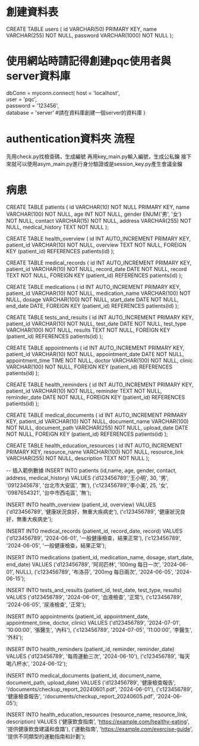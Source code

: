# 創建資料表
CREATE TABLE users (
    id VARCHAR(50) PRIMARY KEY,
    name VARCHAR(255) NOT NULL,
    password VARCHAR(1000) NOT NULL
);

# 使用網站時請記得創建pqc使用者與server資料庫
dbConn = myconn.connect(
    host = 'localhost',   
    user = 'pqc',         
    password = '123456',  
    database = 'server'   #請在資料庫創建一個server的資料庫
)

# authentication資料夾 流程
先用check.py找檢查碼，生成編號
再用key_main.py輸入編號，生成公私鑰
接下來就可以使用asym_main.py進行身分驗證或是session_key.py產生會議金鑰

# 病患

CREATE TABLE patients (
    id VARCHAR(10) NOT NULL PRIMARY KEY,
    name VARCHAR(100) NOT NULL,
    age INT NOT NULL,
    gender ENUM('男', '女') NOT NULL,
    contact VARCHAR(15) NOT NULL,
    address VARCHAR(255) NOT NULL,
    medical_history TEXT NOT NULL
);

CREATE TABLE health_overview (
    id INT AUTO_INCREMENT PRIMARY KEY,
    patient_id VARCHAR(10) NOT NULL,
    overview TEXT NOT NULL,
    FOREIGN KEY (patient_id) REFERENCES patients(id)
);

CREATE TABLE medical_records (
    id INT AUTO_INCREMENT PRIMARY KEY,
    patient_id VARCHAR(10) NOT NULL,
    record_date DATE NOT NULL,
    record TEXT NOT NULL,
    FOREIGN KEY (patient_id) REFERENCES patients(id)
);

CREATE TABLE medications (
    id INT AUTO_INCREMENT PRIMARY KEY,
    patient_id VARCHAR(10) NOT NULL,
    medication_name VARCHAR(100) NOT NULL,
    dosage VARCHAR(100) NOT NULL,
    start_date DATE NOT NULL,
    end_date DATE,
    FOREIGN KEY (patient_id) REFERENCES patients(id)
);

CREATE TABLE tests_and_results (
    id INT AUTO_INCREMENT PRIMARY KEY,
    patient_id VARCHAR(10) NOT NULL,
    test_date DATE NOT NULL,
    test_type VARCHAR(100) NOT NULL,
    results TEXT NOT NULL,
    FOREIGN KEY (patient_id) REFERENCES patients(id)
);

CREATE TABLE appointments (
    id INT AUTO_INCREMENT PRIMARY KEY,
    patient_id VARCHAR(10) NOT NULL,
    appointment_date DATE NOT NULL,
    appointment_time TIME NOT NULL,
    doctor VARCHAR(100) NOT NULL,
    clinic VARCHAR(100) NOT NULL,
    FOREIGN KEY (patient_id) REFERENCES patients(id)
);

CREATE TABLE health_reminders (
    id INT AUTO_INCREMENT PRIMARY KEY,
    patient_id VARCHAR(10) NOT NULL,
    reminder TEXT NOT NULL,
    reminder_date DATE NOT NULL,
    FOREIGN KEY (patient_id) REFERENCES patients(id)
);

CREATE TABLE medical_documents (
    id INT AUTO_INCREMENT PRIMARY KEY,
    patient_id VARCHAR(10) NOT NULL,
    document_name VARCHAR(100) NOT NULL,
    document_path VARCHAR(255) NOT NULL,
    upload_date DATE NOT NULL,
    FOREIGN KEY (patient_id) REFERENCES patients(id)
);

CREATE TABLE health_education_resources (
    id INT AUTO_INCREMENT PRIMARY KEY,
    resource_name VARCHAR(100) NOT NULL,
    resource_link VARCHAR(255) NOT NULL,
    description TEXT NOT NULL
);

-- 插入範例數據
INSERT INTO patients (id,name, age, gender, contact, address, medical_history) VALUES
('d123456789','王小明', 30, '男', '0912345678', '台北市大安區', '無'),
('c123456789','李小美', 25, '女', '0987654321', '台中市西屯區', '無');

INSERT INTO health_overview (patient_id, overview) VALUES
('d123456789', '健康狀況良好，無重大疾病史'),
('c123456789', '健康狀況良好，無重大疾病史');

INSERT INTO medical_records (patient_id, record_date, record) VALUES
('d123456789', '2024-06-01', '一般健康檢查，結果正常'),
('c123456789', '2024-06-05', '一般健康檢查，結果正常');

INSERT INTO medications (patient_id, medication_name, dosage, start_date, end_date) VALUES
('d123456789', '阿司匹林', '100mg 每日一次', '2024-06-01', NULL),
('c123456789', '布洛芬', '200mg 每日兩次', '2024-06-05', '2024-06-15');

INSERT INTO tests_and_results (patient_id, test_date, test_type, results) VALUES
('d123456789', '2024-06-01', '血液檢查', '正常'),
('c123456789', '2024-06-05', '尿液檢查', '正常');

INSERT INTO appointments (patient_id, appointment_date, appointment_time, doctor, clinic) VALUES
('d123456789', '2024-07-01', '10:00:00', '張醫生', '內科'),
('c123456789', '2024-07-05', '11:00:00', '李醫生', '外科');

INSERT INTO health_reminders (patient_id, reminder, reminder_date) VALUES
('d123456789', '每周運動三次', '2024-06-10'),
('c123456789', '每天喝八杯水', '2024-06-12');

INSERT INTO medical_documents (patient_id, document_name, document_path, upload_date) VALUES
('d123456789', '健康檢查報告', '/documents/checkup_report_20240601.pdf', '2024-06-01'),
('c123456789', '健康檢查報告', '/documents/checkup_report_20240605.pdf', '2024-06-05');

INSERT INTO health_education_resources (resource_name, resource_link, description) VALUES
('健康飲食指南', 'https://example.com/healthy-eating', '提供健康飲食建議和食譜'),
('運動指南', 'https://example.com/exercise-guide', '提供不同類型的運動指南和計劃');
